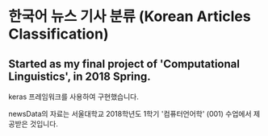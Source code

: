 # 한국어 뉴스 기사 분류 (Korean Articles Classification)
## Started as my final project of 'Computational Linguistics', in 2018 Spring.

keras 프레임워크를 사용하여 구현했습니다.

newsData의 자료는 서울대학교 2018학년도 1학기 '컴퓨터언어학' (001) 수업에서 제공받은 것입니다.
